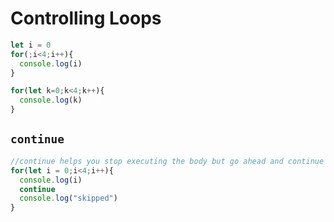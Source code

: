 # Controlling Loops

```javascript
let i = 0
for(;i<4;i++){
  console.log(i)
}

for(let k=0;k<4;k++){
  console.log(k)
}
```

## `continue`

```javascript
//continue helps you stop executing the body but go ahead and continue as though the body had completed
for(let i = 0;i<4;i++){
  console.log(i)
  continue
  console.log("skipped")
}
```
